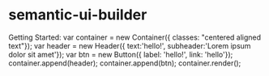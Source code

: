 # semantic-ui-builder


  Getting Started:
  var container = new Container({ classes: "centered aligned text"});
var header = new Header({ text:'hello!', subheader:'Lorem ipsum dolor sit amet'});
var btn = new Button({ label: 'hello!', link: 'hello'});
container.append(header);
container.append(btn);
container.render();



